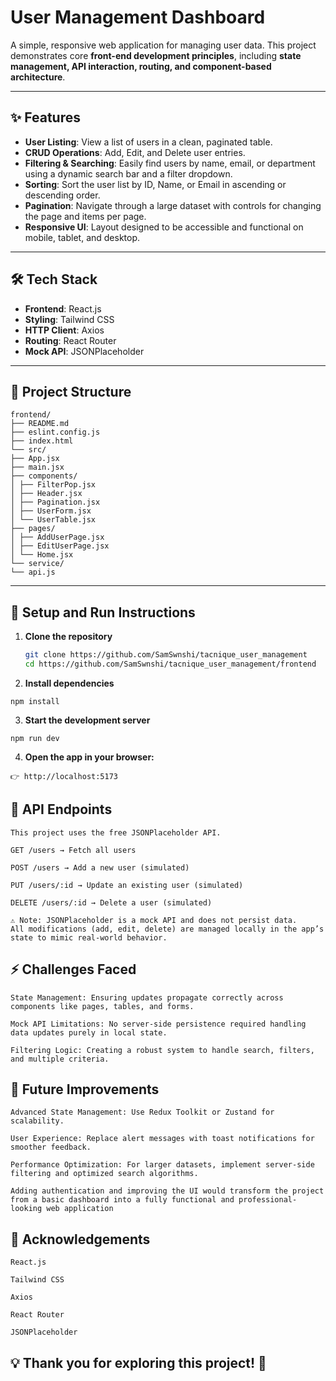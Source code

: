 # User Management Dashboard

A simple, responsive web application for managing user data. This project demonstrates core **front-end development principles**, including **state management, API interaction, routing, and component-based architecture**.

---

## ✨ Features

- **User Listing**: View a list of users in a clean, paginated table.  
- **CRUD Operations**: Add, Edit, and Delete user entries.  
- **Filtering & Searching**: Easily find users by name, email, or department using a dynamic search bar and a filter dropdown.  
- **Sorting**: Sort the user list by ID, Name, or Email in ascending or descending order.  
- **Pagination**: Navigate through a large dataset with controls for changing the page and items per page.  
- **Responsive UI**: Layout designed to be accessible and functional on mobile, tablet, and desktop.  

---

## 🛠 Tech Stack

- **Frontend**: React.js  
- **Styling**: Tailwind CSS  
- **HTTP Client**: Axios  
- **Routing**: React Router  
- **Mock API**: JSONPlaceholder  

---

## 📂 Project Structure
```
frontend/
├── README.md
├── eslint.config.js
├── index.html
└── src/
├── App.jsx
├── main.jsx
├── components/
│ ├── FilterPop.jsx
│ ├── Header.jsx
│ ├── Pagination.jsx
│ ├── UserForm.jsx
│ └── UserTable.jsx
├── pages/
│ ├── AddUserPage.jsx
│ ├── EditUserPage.jsx
│ └── Home.jsx
└── service/
└── api.js
```

---

## 🚀 Setup and Run Instructions

1. **Clone the repository**  
   ```bash
   git clone https://github.com/SamSwnshi/tacnique_user_management
   cd https://github.com/SamSwnshi/tacnique_user_management/frontend
    ```
2. **Install dependencies**
```
npm install
```
3. **Start the development server**
```
npm run dev
```
4. **Open the app in your browser:**
```
👉 http://localhost:5173
```
## 🔗 API Endpoints
```
This project uses the free JSONPlaceholder API.

GET /users → Fetch all users

POST /users → Add a new user (simulated)

PUT /users/:id → Update an existing user (simulated)

DELETE /users/:id → Delete a user (simulated)

⚠️ Note: JSONPlaceholder is a mock API and does not persist data.
All modifications (add, edit, delete) are managed locally in the app’s state to mimic real-world behavior.
```
## ⚡ Challenges Faced
```
State Management: Ensuring updates propagate correctly across components like pages, tables, and forms.

Mock API Limitations: No server-side persistence required handling data updates purely in local state.

Filtering Logic: Creating a robust system to handle search, filters, and multiple criteria.
```
## 🚧 Future Improvements
```
Advanced State Management: Use Redux Toolkit or Zustand for scalability.

User Experience: Replace alert messages with toast notifications for smoother feedback.

Performance Optimization: For larger datasets, implement server-side filtering and optimized search algorithms.

Adding authentication and improving the UI would transform the project from a basic dashboard into a fully functional and professional-looking web application
```
## 🙏 Acknowledgements
```
React.js

Tailwind CSS

Axios

React Router

JSONPlaceholder
```
## 💡 Thank you for exploring this project! 🚀